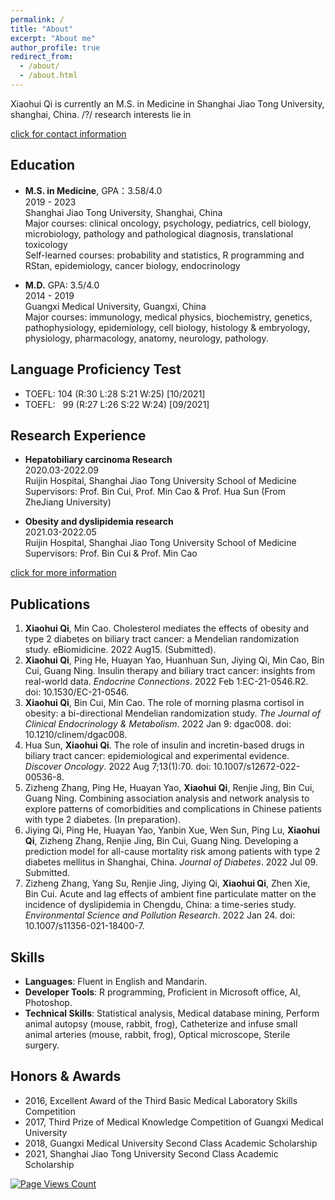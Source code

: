 ```yaml
---
permalink: /
title: "About"
excerpt: "About me"
author_profile: true
redirect_from: 
  - /about/
  - /about.html
---
```


Xiaohui Qi is currently an M.S. in Medicine in Shanghai Jiao Tong University, shanghai, China. /?/ research interests lie in 

[click for contact information](https://xiaoohuiqi.github.io/contact)

## Education
* **M.S. in Medicine**, GPA：3.58/4.0 <br/>
2019 - 2023  <br/>
Shanghai Jiao Tong University, Shanghai, China <br/>
Major courses: clinical oncology, psychology, pediatrics, cell biology, microbiology, pathology and pathological diagnosis, translational toxicology <br/>
Self-learned courses: probability and statistics, R programming and RStan, epidemiology, cancer biology, endocrinology

* **M.D.** GPA: 3.5/4.0 <br/>
2014 - 2019  <br/>
Guangxi Medical University, Guangxi, China <br/>
Major courses: immunology, medical physics, biochemistry, genetics, pathophysiology, epidemiology, cell biology, histology & embryology, physiology, pharmacology, anatomy, neurology, pathology.

## Language Proficiency Test 
* TOEFL: 104 (R:30 L:28 S:21 W:25) [10/2021]
* TOEFL: &nbsp;&nbsp;99 (R:27 L:26 S:22 W:24) [09/2021]

## Research Experience
* **Hepatobiliary carcinoma Research** <br/>
2020.03-2022.09 <br/>
Ruijin Hospital, Shanghai Jiao Tong University School of Medicine <br/>
Supervisors: Prof. Bin Cui, Prof. Min Cao & Prof. Hua Sun (From ZheJiang University)
 
* **Obesity and dyslipidemia research** <br/>
2021.03-2022.05  <br/>
Ruijin Hospital, Shanghai Jiao Tong University School of Medicine <br/>
Supervisors: Prof. Bin Cui & Prof. Min Cao

[click for more information](https://xiaoohuiqi.github.io/research)

## Publications
1. **Xiaohui Qi**, Min Cao. Cholesterol mediates the effects of obesity and type 2 diabetes on biliary tract cancer: a Mendelian randomization study. eBiomidicine. 2022 Aug15. (Submitted).
2. **Xiaohui Qi**, Ping He, Huayan Yao, Huanhuan Sun, Jiying Qi, Min Cao, Bin Cui, Guang Ning. Insulin therapy and biliary tract cancer: insights from real-world data. *Endocrine Connections*. 2022 Feb 1:EC-21-0546.R2. doi: 10.1530/EC-21-0546.
3. **Xiaohui Qi**, Bin Cui, Min Cao. The role of morning plasma cortisol in obesity: a bi-directional Mendelian randomization study. *The Journal of Clinical Endocrinology & Metabolism*. 2022 Jan 9: dgac008. doi: 10.1210/clinem/dgac008.
4. Hua Sun, **Xiaohui Qi**. The role of insulin and incretin-based drugs in biliary tract cancer: epidemiological and experimental evidence. *Discover Oncology*. 2022 Aug 7;13(1):70. doi: 10.1007/s12672-022-00536-8.
5. Zizheng Zhang, Ping He, Huayan Yao, **Xiaohui Qi**, Renjie Jing, Bin Cui, Guang Ning. Combining association analysis and network analysis to explore patterns of comorbidities and complications in Chinese patients with type 2 diabetes. (In preparation).
6. Jiying Qi, Ping He, Huayan Yao, Yanbin Xue, Wen Sun, Ping Lu, **Xiaohui Qi**, Zizheng Zhang, Renjie Jing, Bin Cui, Guang Ning. Developing a prediction model for all-cause mortality risk among patients with type 2 diabetes mellitus in Shanghai, China. *Journal of Diabetes*. 2022 Jul 09. Submitted.
7. Zizheng Zhang, Yang Su, Renjie Jing, Jiying Qi, **Xiaohui Qi**, Zhen Xie, Bin Cui. Acute and lag effects of ambient fine particulate matter on the incidence of dyslipidemia in Chengdu, China: a time-series study. *Environmental Science and Pollution Research*. 2022 Jan 24. doi: 10.1007/s11356-021-18400-7.

## Skills
* **Languages**: Fluent in English and Mandarin.
* **Developer Tools**: R programming, Proficient in Microsoft office, AI, Photoshop.
* **Technical Skills**: Statistical analysis, Medical database mining, Perform animal autopsy (mouse, rabbit, frog), Catheterize and infuse small animal arteries (mouse, rabbit, frog), Optical microscope, Sterile surgery.

## Honors & Awards
* 2016, Excellent Award of the Third Basic Medical Laboratory Skills Competition
* 2017, Third Prize of Medical Knowledge Competition of Guangxi Medical University
* 2018, Guangxi Medical University Second Class Academic Scholarship
* 2021, Shanghai Jiao Tong University Second Class Academic Scholarship

[![Page Views Count](https://badges.toozhao.com/badges/01GD2HAZNE6KPK8JJ1HMAM6AN0/blue.svg)](https://badges.toozhao.com/stats/01GD2HAZNE6KPK8JJ1HMAM6AN0 "Get your own page views count badge on badges.toozhao.com")